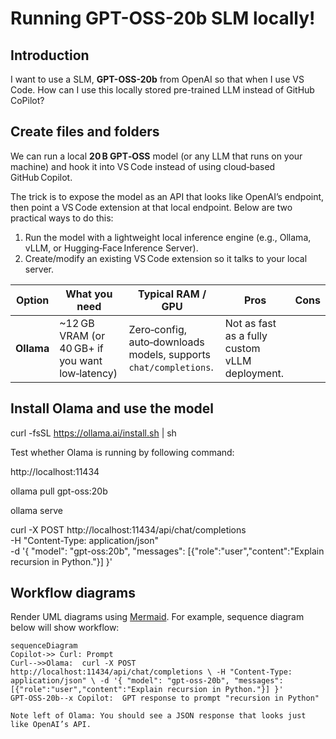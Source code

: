 # Running GPT-OSS-20b SLM locally!

## Introduction

I want to use a SLM, **GPT-OSS-20b** from OpenAI so that when I use VS Code. How can I use this locally stored pre-trained LLM instead of GitHub CoPilot?


## Create files and folders

We can run a local **20 B GPT‑OSS** model (or any LLM that runs on your machine) and hook it into VS Code instead of using cloud‑based GitHub Copilot.

The trick is to expose the model as an API that looks like OpenAI’s endpoint, then point a VS Code extension at that local endpoint. Below are two practical ways to do this:

1.  Run the model with a lightweight local inference engine (e.g., Ollama, vLLM, or Hugging‑Face Inference Server).
2.  Create/modify an existing VS Code extension so it talks to your local server.




| Option |  What you need |  Typical RAM / GPU |  Pros | Cons |
|----------|--------------------|--------------|-------|------|
**Ollama**  | ~12 GB VRAM (or 40 GB+ if you want low‑latency) |  Zero‑config, auto‑downloads models, supports  `chat/completions`. |  Not as fast as a fully custom vLLM deployment. |

## Install Olama and use the model

curl -fsSL https://ollama.ai/install.sh | sh

Test whether Olama is running by following command:

http://localhost:11434

ollama pull gpt-oss:20b

ollama serve

curl -X POST http://localhost:11434/api/chat/completions \
  -H "Content-Type: application/json" \
  -d '{
    "model": "gpt-oss:20b",
    "messages": [{"role":"user","content":"Explain recursion in Python."}]
  }'

## Workflow diagrams

Render UML diagrams using [Mermaid](https://mermaidjs.github.io/). For example, sequence diagram below will show workflow:

```mermaid
sequenceDiagram
Copilot->> Curl: Prompt
Curl-->>Olama:  curl -X POST http://localhost:11434/api/chat/completions \ -H "Content-Type: application/json" \ -d '{ "model": "gpt-oss-20b", "messages": [{"role":"user","content":"Explain recursion in Python."}] }'
GPT-OSS-20b--x Copilot:  GPT response to prompt "recursion in Python"

Note left of Olama: You should see a JSON response that looks just like OpenAI’s API.
